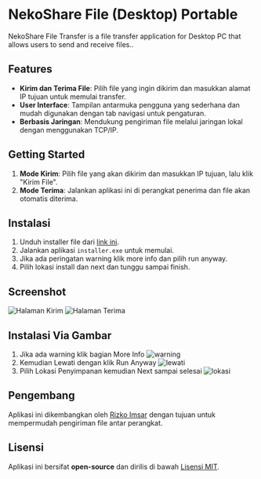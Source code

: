 # NekoShare File (Desktop) Portable
NekoShare File Transfer is a file transfer application for Desktop PC that allows users to send and receive files..

## Features
- **Kirim dan Terima File**: Pilih file yang ingin dikirim dan masukkan alamat IP tujuan untuk memulai transfer.
- **User Interface**: Tampilan antarmuka pengguna yang sederhana dan mudah digunakan dengan tab navigasi untuk pengaturan.
- **Berbasis Jaringan**: Mendukung pengiriman file melalui jaringan lokal dengan menggunakan TCP/IP.

## Getting Started
1. **Mode Kirim**: Pilih file yang akan dikirim dan masukkan IP tujuan, lalu klik "Kirim File".
2. **Mode Terima**: Jalankan aplikasi ini di perangkat penerima dan file akan otomatis diterima.

## Instalasi
1. Unduh installer file dari [link ini](https://github.com/rizko77/File-Transfer-For-Windows/releases/download/v1.1.2/installer.exe).
2. Jalankan aplikasi `installer.exe` untuk memulai.
3. Jika ada peringatan warning klik more info dan pilih run anyway.
4. Pilih lokasi install dan next dan tunggu sampai finish.

## Screenshot
![Halaman Kirim](screenshoot/6-kirim.jpeg)
![Halaman Terima](screenshoot/7-terima.jpeg)


## Instalasi Via Gambar
1. Jika ada warning klik bagian More Info
![warning](screenshoot/1-warning.jpeg)
2. Kemudian Lewati dengan klik Run Anyway
![lewati](screenshoot/2-lewati.jpeg)
3. Pilih Lokasi Penyimpanan kemudian Next sampai selesai
![lokasi](screenshoot/3-lokasi.jpeg)

## Pengembang
Aplikasi ini dikembangkan oleh [Rizko Imsar](https://github.com/rizko77) dengan tujuan untuk mempermudah pengiriman file antar perangkat.

## Lisensi
Aplikasi ini bersifat **open-source** dan dirilis di bawah [Lisensi MIT](#).